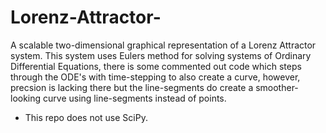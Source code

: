 # Lorenz-Attractor-
A scalable two-dimensional graphical representation of a Lorenz Attractor system. 
This system uses Eulers method for solving systems of Ordinary Differential Equations,
there is some commented out code which steps through the ODE's with time-stepping to also create a curve, 
however, precsion is lacking there but the line-segments do create a smoother-looking curve using line-segments instead of points. 


* This repo does not use SciPy.

